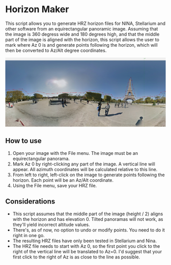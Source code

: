 # Horizon Maker
This script allows you to generate HRZ horizon files for NINA, Stellarium and other software from an equirectangular panoramic image. Assuming that the image is 360 degress wide and 180 degrees high, and that the middle part of the image is aligned with the horizon, this script allows the user to mark where Az 0 is and generate points following the horizon, which will then be converted to Az/Alt degree coordinates.

![](media/eiffel_horizon.png)

## How to use
1. Open your image with the File menu. The image must be an equirectangular panorama.
2. Mark Az 0 by right-clicking any part of the image. A vertical line will appear. All azimuth coordinates will be calculated relative to this line.
3. From left to  right, left-click on the image to generate points following the horizon. Each point will be an Az/Alt coordinate.
4. Using the File menu, save your HRZ file.

## Considerations
* This script assumes that the middle part of the image (height / 2) aligns with the horizon and has elevation 0. Tilted panoramas will not work, as they'll yield incorrect altitude values.
* There's, as of now, no option to undo or modify points. You need to do it right in one go.
* The resulting HRZ files have only been tested in Stellarium and Nina.
* The HRZ file needs to start with Az 0, so the first point you click to the right of the vertical line will be translated to Az=0. I'd suggest that your first click to the right of Az is as close to the line as possible.